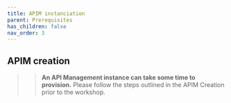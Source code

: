 ```yaml
---
title: APIM instanciation
parent: Prerequisites
has_children: false
nav_order: 3
---
```


## APIM creation

>> **An API Management instance can take some time to provision.** Please follow the steps outlined in the APIM Creation prior to the workshop.
